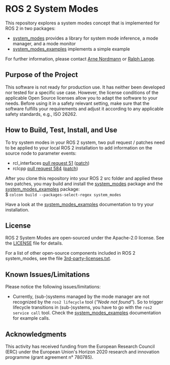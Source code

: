 # ROS 2 System Modes

This repository explores a system modes concept that is implemented for ROS 2 in two packages:
* [system_modes](./system_modes/) provides a library for system mode inference, a mode manager, and a mode monitor
* [system_modes_examples](./system_modes_examples/) implements a simple example

For further information, please contact [Arne Nordmann](https://github.com/norro) or [Ralph Lange](https://github.com/ralph-lange).

## Purpose of the Project

This software is not ready for production use. It has neither been developed nor
tested for a specific use case. However, the license conditions of the
applicable Open Source licenses allow you to adapt the software to your needs.
Before using it in a safety relevant setting, make sure that the software
fulfills your requirements and adjust it according to any applicable safety
standards, e.g., ISO 26262.

## How to Build, Test, Install, and Use

To try system modes in your ROS 2 system, two pull request / patches need to be applied to your local ROS 2 installation to add information on the source node to parameter events:
* rcl_interfaces [pull request 51](https://github.com/ros2/rcl_interfaces/pull/51) ([patch](https://github.com/ros2/rcl_interfaces/pull/51.patch))
* rclcpp [pull request 584](https://github.com/ros2/rclcpp/pull/584) ([patch](https://github.com/ros2/rclcpp/pull/584.patch))

After you clone this repository into your ROS 2 src folder and applied these two patches, you may build and install the [system_modes](./system_modes/) package and the [system_modes_examples](./system_modes_examples/) package:  
$ `colcon build --packages-select-regex system_modes`

Have a look at the [system_modes_examples](./system_modes_examples/) documentation to try your installation.

## License

ROS 2 System Modes are open-sourced under the Apache-2.0 license. See the
[LICENSE](LICENSE) file for details.

For a list of other open-source components included in ROS 2 system_modes,
see the file [3rd-party-licenses.txt](3rd-party-licenses.txt).

## Known Issues/Limitations

Please notice the following issues/limitations:

* Currently, (sub-)systems managed by the mode manager are not recognized by the `ros2 lifecycle` tool (*"Node not found"*). So to trigger lifecycle transitions in (sub-)systems, you have to go with the `ros2 service call` tool. Check the [system_modes_examples](./system_modes_examples/) documentation for example calls.

## Acknowledgments

This activity has received funding from the European Research Council (ERC) under the European Union's Horizon 2020 research and innovation programme (grant agreement n° 780785).
